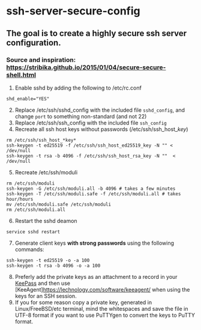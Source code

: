 # ssh-server-secure-config
## The goal is to create a highly secure ssh server configuration.

### Source and inspiration: https://stribika.github.io/2015/01/04/secure-secure-shell.html

1. Enable sshd by adding the following to /etc/rc.conf
```
shd_enable="YES"
```
2. Replace /etc/ssh/sshd_config with the included file `sshd_config`, and change `port` to something non-standard (and not 22)
3. Replace /etc/ssh/ssh_config with the included file `ssh_config`
4. Recreate all ssh host keys without passwords (/etc/ssh/ssh_host_*key*)
```
rm /etc/ssh/ssh_host_*key*
ssh-keygen -t ed25519 -f /etc/ssh/ssh_host_ed25519_key -N "" < /dev/null
ssh-keygen -t rsa -b 4096 -f /etc/ssh/ssh_host_rsa_key -N ""  < /dev/null
```
5. Recreate /etc/ssh/moduli
```
rm /etc/ssh/moduli
ssh-keygen -G /etc/ssh/moduli.all -b 4096 # takes a few minutes
ssh-keygen -T /etc/ssh/moduli.safe -f /etc/ssh/moduli.all # takes hour/hours
mv /etc/ssh/moduli.safe /etc/ssh/moduli
rm /etc/ssh/moduli.all
```
6. Restart the sshd deamon
```
service sshd restart
```
7. Generate client keys **with strong passwords** using the following commands:
```
ssh-keygen -t ed25519 -o -a 100
ssh-keygen -t rsa -b 4096 -o -a 100
```
8. Preferly add the private keys as an attachment to a record in your [KeePass](https://www.keepas.info) and then use [KeeAgent]https://lechnology.com/software/keeagent/ when using the keys for an SSH session.
9. If you for some reason copy a private key, generated in Linux/FreeBSD/etc terminal, mind the whitespaces and save the file in UTF-8 format if you want to use PuTTYgen to convert the keys to PuTTY format.
